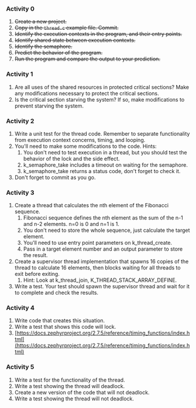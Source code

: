 ### Activity 0

1. ~~Create a new project.~~
2. ~~Copy in the `thread.c` example file. Commit.~~
3. ~~Identify the execution contexts in the program, and their entry points.~~
4. ~~Identify shared state between execution contexts.~~
5. ~~Identify the semaphore.~~
6. ~~Predict the behavior of the program.~~
7. ~~Run the program and compare the output to your prediction.~~

### [](https://github.com/uofu-emb/rtos/tree/main/labs/3.threads#activity-1)Activity 1

1. Are all uses of the shared resources in protected critical sections? Make any modifications necessary to protect the critical sections.
2. Is the critical section starving the system? If so, make modifications to prevent starving the system.

### Activity 2

1. Write a unit test for the thread code. Remember to separate functionality from execution context concerns, timing, and looping.
2. You'll need to make some modifications to the code. Hints:
    1. You don't need to test execution in a thread, but you should test the behavior of the lock and the side effect.
    2. k_semaphore_take includes a timeout on waiting for the semaphore.
    3. k_semaphore_take returns a status code, don't forget to check it.
3. Don't forget to commit as you go.

### Activity 3

1. Create a thread that calculates the nth element of the Fibonacci sequence.
    1. Fibonacci sequence defines the nth element as the sum of the n-1 and n-2 elements. n=0 is 0 and n=1 is 1.
    2. You don't need to store the whole sequence, just calculate the target element.
    3. You'll need to use entry point parameters on k_thread_create.
    4. Pass in a target element number and an output parameter to store the result.
2. Create a supervisor thread implementation that spawns 16 copies of the thread to calculate 16 elements, then blocks waiting for all threads to exit before exiting.
    1. Hint: Look at k_thread_join, K_THREAD_STACK_ARRAY_DEFINE.
3. Write a test. Your test should spawn the supervisor thread and wait for it to complete and check the results.


### Activity 4

1. Write code that creates this situation.
2. Write a test that shows this code will lock.
3. [https://docs.zephyrproject.org/2.7.5/reference/timing_functions/index.html](https://docs.zephyrproject.org/2.7.5/reference/timing_functions/index.html)



### Activity 5

1. Write a test for the functionality of the thread.
2. Write a test showing the thread will deadlock.
3. Create a new version of the code that will not deadlock.
4. Write a test showing the thread will not deadlock.
